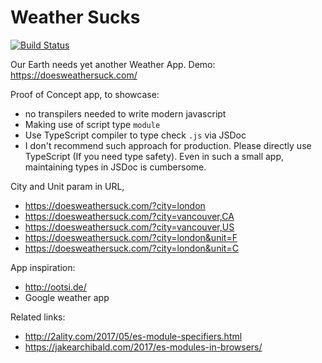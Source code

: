 # Weather Sucks
[![Build Status](https://travis-ci.org/goldenratio/weather-sucks.svg?branch=master)](https://travis-ci.org/goldenratio/weather-sucks)

Our Earth needs yet another Weather App.
Demo: https://doesweathersuck.com/

Proof of Concept app, to showcase:
- no transpilers needed to write modern javascript
- Making use of script type `module`
- Use TypeScript compiler to type check `.js` via JSDoc
- I don't recommend such approach for production. Please directly use TypeScript (If you need type safety). 
Even in such a small app, maintaining types in JSDoc is cumbersome.

City and Unit param in URL,
- https://doesweathersuck.com/?city=london
- https://doesweathersuck.com/?city=vancouver,CA
- https://doesweathersuck.com/?city=vancouver,US
- https://doesweathersuck.com/?city=london&unit=F
- https://doesweathersuck.com/?city=london&unit=C

App inspiration:
- http://ootsi.de/
- Google weather app

Related links:
- http://2ality.com/2017/05/es-module-specifiers.html
- https://jakearchibald.com/2017/es-modules-in-browsers/
 
